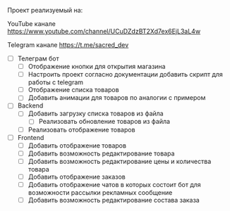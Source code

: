 Проект реализуемый на:

YouTube канале https://www.youtube.com/channel/UCuDZdzBT2Xd7ex6EjL3aL4w

Telegram канале https://t.me/sacred_dev

- [ ] Телеграм бот
  - [ ] Отображение кнопки для открытия магазина
  - [ ] Настроить проект согласно документации добавить скрипт для работы с telegram
  - [ ] Отображение списка товаров
  - [ ] Добавить анимации для товаров по аналогии с примером
- [ ] Backend
  - [ ] Добавить загрузку списка товаров из файла
    - [ ] Реализовать обновление товаров из файла
  - [ ] Реализовать отображение товаров
- [ ] Frontend
  - [ ] Добавить отображение товаров
  - [ ] Добавить возможность редактирование товара
  - [ ] Добавить возможность редактирование цены и количества товара
  - [ ] Добавить отображение заказов
  - [ ] Добавить отображение чатов в которых состоит бот для возможности рассылки рекламных сообщение
  - [ ] Добавить возможность редактирование состава заказа
